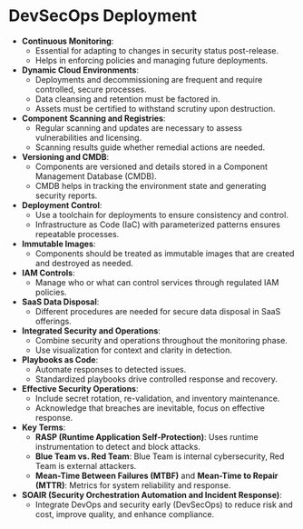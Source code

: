 # DevSecOps Deployment

* **Continuous Monitoring**:
  * Essential for adapting to changes in security status post-release.
  * Helps in enforcing policies and managing future deployments.
* **Dynamic Cloud Environments**:
  * Deployments and decommissioning are frequent and require controlled, secure processes.
  * Data cleansing and retention must be factored in.
  * Assets must be certified to withstand scrutiny upon destruction.
* **Component Scanning and Registries**:
  * Regular scanning and updates are necessary to assess vulnerabilities and licensing.
  * Scanning results guide whether remedial actions are needed.
* **Versioning and CMDB**:
  * Components are versioned and details stored in a Component Management Database (CMDB).
  * CMDB helps in tracking the environment state and generating security reports.
* **Deployment Control**:
  * Use a toolchain for deployments to ensure consistency and control.
  * Infrastructure as Code (IaC) with parameterized patterns ensures repeatable processes.
* **Immutable Images**:
  * Components should be treated as immutable images that are created and destroyed as needed.
* **IAM Controls**:
  * Manage who or what can control services through regulated IAM policies.
* **SaaS Data Disposal**:
  * Different procedures are needed for secure data disposal in SaaS offerings.
* **Integrated Security and Operations**:
  * Combine security and operations throughout the monitoring phase.
  * Use visualization for context and clarity in detection.
* **Playbooks as Code**:
  * Automate responses to detected issues.
  * Standardized playbooks drive controlled response and recovery.
* **Effective Security Operations**:
  * Include secret rotation, re-validation, and inventory maintenance.
  * Acknowledge that breaches are inevitable, focus on effective response.
* **Key Terms**:
  * **RASP (Runtime Application Self-Protection)**: Uses runtime instrumentation to detect and block attacks.
  * **Blue Team vs. Red Team**: Blue Team is internal cybersecurity, Red Team is external attackers.
  * **Mean-Time Between Failures (MTBF)** and **Mean-Time to Repair (MTTR)**: Metrics for system reliability and response.
* **SOAIR (Security Orchestration Automation and Incident Response)**:
  * Integrate DevOps and security early (DevSecOps) to reduce risk and cost, improve quality, and enhance compliance.
